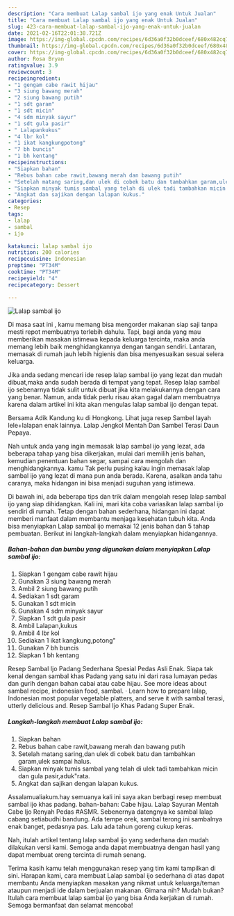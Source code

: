 ```yaml
---
description: "Cara membuat Lalap sambal ijo yang enak Untuk Jualan"
title: "Cara membuat Lalap sambal ijo yang enak Untuk Jualan"
slug: 423-cara-membuat-lalap-sambal-ijo-yang-enak-untuk-jualan
date: 2021-02-16T22:01:38.721Z
image: https://img-global.cpcdn.com/recipes/6d36a0f32b0dceef/680x482cq70/lalap-sambal-ijo-foto-resep-utama.jpg
thumbnail: https://img-global.cpcdn.com/recipes/6d36a0f32b0dceef/680x482cq70/lalap-sambal-ijo-foto-resep-utama.jpg
cover: https://img-global.cpcdn.com/recipes/6d36a0f32b0dceef/680x482cq70/lalap-sambal-ijo-foto-resep-utama.jpg
author: Rosa Bryan
ratingvalue: 3.9
reviewcount: 3
recipeingredient:
- "1 gengam cabe rawit hijau"
- "3 siung bawang merah"
- "2 siung bawang putih"
- "1 sdt garam"
- "1 sdt micin"
- "4 sdm minyak sayur"
- "1 sdt gula pasir"
- " Lalapankukus"
- "4 lbr kol"
- "1 ikat kangkungpotong"
- "7 bh buncis"
- "1 bh kentang"
recipeinstructions:
- "Siapkan bahan"
- "Rebus bahan cabe rawit,bawang merah dan bawang putih"
- "Setelah matang saring,dan ulek di cobek batu dan tambahkan garam,ulek sampai halus."
- "Siapkan minyak tumis sambal yang telah di ulek tadi tambahkan micin dan gula pasir,aduk&#34;rata."
- "Angkat dan sajikan dengan lalapan kukus."
categories:
- Resep
tags:
- lalap
- sambal
- ijo

katakunci: lalap sambal ijo 
nutrition: 200 calories
recipecuisine: Indonesian
preptime: "PT34M"
cooktime: "PT34M"
recipeyield: "4"
recipecategory: Dessert

---
```



![Lalap sambal ijo](https://img-global.cpcdn.com/recipes/6d36a0f32b0dceef/680x482cq70/lalap-sambal-ijo-foto-resep-utama.jpg)

Di masa  saat ini , kamu memang bisa mengorder makanan siap saji tanpa mesti repot membuatnya terlebih dahulu. Tapi, bagi anda yang mau memberikan masakan istimewa kepada keluarga tercinta, maka anda memang lebih baik menghidangkannya dengan tangan sendiri. Lantaran, memasak di rumah jauh lebih higienis dan bisa menyesuaikan sesuai selera keluarga.

Jika anda sedang mencari ide resep lalap sambal ijo yang lezat dan mudah dibuat,maka anda sudah berada di tempat yang tepat. Resep lalap sambal ijo  sebenarnya tidak sulit untuk dibuat jika kita melakukannya dengan cara yang benar. Namun, anda tidak perlu risau akan gagal dalam membuatnya 
karena dalam artikel ini kita akan mengulas lalap sambal ijo dengan tepat.  

Bersama Adik Kandung ku di Hongkong. Lihat juga resep Sambel layah lele+lalapan enak lainnya. Lalap Jengkol Mentah Dan Sambel Terasi Daun Pepaya.

Nah untuk anda yang ingin memasak lalap sambal ijo yang lezat, ada beberapa tahap yang bisa dikerjakan, mulai dari memilih jenis bahan, kemudian penentuan bahan segar, sampai cara mengolah dan menghidangkannya. kamu Tak perlu pusing kalau ingin memasak lalap sambal ijo yang lezat di mana pun anda berada. Karena, asalkan anda  tahu caranya, maka hidangan ini bisa menjadi suguhan yang istimewa.

Di bawah ini, ada beberapa tips dan trik dalam mengolah resep lalap sambal ijo yang siap dihidangkan. Kali ini, mari kita coba variasikan lalap sambal ijo sendiri di rumah. Tetap dengan bahan sederhana, hidangan ini dapat memberi manfaat dalam membantu menjaga kesehatan tubuh kita. Anda bisa menyiapkan Lalap sambal ijo memakai 12 jenis bahan dan 5 tahap pembuatan. Berikut ini langkah-langkah dalam menyiapkan hidangannya.

<!--inarticleads1-->

##### Bahan-bahan dan bumbu yang digunakan dalam menyiapkan Lalap sambal ijo:

1. Siapkan 1 gengam cabe rawit hijau
1. Gunakan 3 siung bawang merah
1. Ambil 2 siung bawang putih
1. Sediakan 1 sdt garam
1. Gunakan 1 sdt micin
1. Gunakan 4 sdm minyak sayur
1. Siapkan 1 sdt gula pasir
1. Ambil  Lalapan,kukus
1. Ambil 4 lbr kol
1. Sediakan 1 ikat kangkung,potong&#34;
1. Gunakan 7 bh buncis
1. Siapkan 1 bh kentang


Resep Sambal Ijo Padang Sederhana Spesial Pedas Asli Enak. Siapa tak kenal dengan sambal khas Padang yang satu ini dari rasa lumayan pedas dan gurih dengan bahan cabai atau cabe hijau. See more ideas about sambal recipe, indonesian food, sambal. · Learn how to prepare lalap, Indonesian most popular vegetable platters, and serve it with sambal terasi, utterly delicious and. Resep Sambal Ijo Khas Padang Super Enak. 

<!--inarticleads2-->

##### Langkah-langkah membuat Lalap sambal ijo:

1. Siapkan bahan
1. Rebus bahan cabe rawit,bawang merah dan bawang putih
1. Setelah matang saring,dan ulek di cobek batu dan tambahkan garam,ulek sampai halus.
1. Siapkan minyak tumis sambal yang telah di ulek tadi tambahkan micin dan gula pasir,aduk&#34;rata.
1. Angkat dan sajikan dengan lalapan kukus.


Assalamualiakum.hay semuanya kali ini saya akan berbagi resep membuat sambal ijo khas padang. bahan-bahan: Cabe hijau. Lalap Sayuran Mentah Cabe Ijo Renyah Pedas #ASMR. Sebenernya datengnya ke sambal lalap cabang setiabudhi bandung. Ada tempe orek, sambal terong ini sambalnya enak banget, pedasnya pas. Lalu ada tahun goreng cukup keras. 

Nah, itulah artikel tentang  lalap sambal ijo  yang sederhana dan mudah dilakukan versi kami. Semoga anda dapat membuatnya dengan hasil yang dapat membuat oreng tercinta di rumah senang. 

Terima kasih kamu telah menggunakan resep yang tim kami tampilkan di sini. Harapan kami, cara membuat  Lalap sambal ijo sederhana di atas dapat membantu Anda menyiapkan masakan yang nikmat untuk keluarga/teman ataupun menjadi ide dalam berjualan makanan. Gimana nih? Mudah bukan? Itulah cara membuat lalap sambal ijo yang bisa Anda kerjakan di rumah. Semoga bermanfaat dan selamat mencoba!

